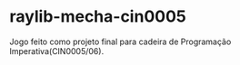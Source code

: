 # raylib-mecha-cin0005
Jogo feito como projeto final para cadeira de Programação Imperativa(CIN0005/06).
